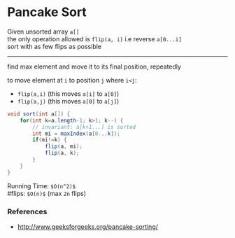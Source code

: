 # Pancake Sort

Given unsorted array `a[]`  
the only operation allowed is `flip(a, i)` i.e reverse `a[0...i]`  
sort with as few flips as possible

---

find max element and move it to its final position, repeatedly

to move element at `i` to position `j` where `i<j`:
* `flip(a,i)` (this moves `a[i]` to `a[0]`)
* `flip(a,j)` (this moves `a[0]` to `a[j]`)

```java
void sort(int a[]) {
    for(int k=a.length-1; k>1; k--) {
        // invariant: a[k+1...] is sorted
        int mi = maxIndex(a[0...k]);
        if(mi!=k) {
            flip(a, mi);
            flip(a, k);
        }
    }
}
```
Running Time: `$O(n^2)$`  
#flips: `$O(n)$` (max `2n` flips)

### References

* <http://www.geeksforgeeks.org/pancake-sorting/>
